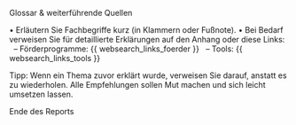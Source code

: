 Glossar & weiterführende Quellen

• Erläutern Sie Fachbegriffe kurz (in Klammern oder Fußnote).
• Bei Bedarf verweisen Sie für detaillierte Erklärungen auf den Anhang oder diese Links:
  – Förderprogramme: {{ websearch_links_foerder }}
  – Tools: {{ websearch_links_tools }}

Tipp: Wenn ein Thema zuvor erklärt wurde, verweisen Sie darauf, anstatt es zu wiederholen.
Alle Empfehlungen sollen Mut machen und sich leicht umsetzen lassen.

Ende des Reports